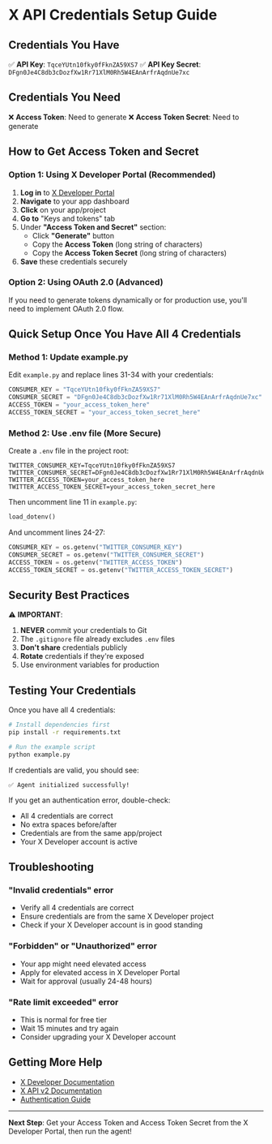 # X API Credentials Setup Guide

## Credentials You Have

✅ **API Key**: `TqceYUtn10fky0fFknZA59XS7`
✅ **API Key Secret**: `DFgn0Je4C8db3cDozfXw1Rr71XlM0Rh5W4EAnArfrAqdnUe7xc`

## Credentials You Need

❌ **Access Token**: Need to generate
❌ **Access Token Secret**: Need to generate

## How to Get Access Token and Secret

### Option 1: Using X Developer Portal (Recommended)

1. **Log in** to [X Developer Portal](https://developer.twitter.com)
2. **Navigate** to your app dashboard
3. **Click** on your app/project
4. **Go to** "Keys and tokens" tab
5. Under **"Access Token and Secret"** section:
   - Click **"Generate"** button
   - Copy the **Access Token** (long string of characters)
   - Copy the **Access Token Secret** (long string of characters)
6. **Save** these credentials securely

### Option 2: Using OAuth 2.0 (Advanced)

If you need to generate tokens dynamically or for production use, you'll need to implement OAuth 2.0 flow.

## Quick Setup Once You Have All 4 Credentials

### Method 1: Update example.py

Edit `example.py` and replace lines 31-34 with your credentials:

```python
CONSUMER_KEY = "TqceYUtn10fky0fFknZA59XS7"
CONSUMER_SECRET = "DFgn0Je4C8db3cDozfXw1Rr71XlM0Rh5W4EAnArfrAqdnUe7xc"
ACCESS_TOKEN = "your_access_token_here"
ACCESS_TOKEN_SECRET = "your_access_token_secret_here"
```

### Method 2: Use .env file (More Secure)

Create a `.env` file in the project root:

```env
TWITTER_CONSUMER_KEY=TqceYUtn10fky0fFknZA59XS7
TWITTER_CONSUMER_SECRET=DFgn0Je4C8db3cDozfXw1Rr71XlM0Rh5W4EAnArfrAqdnUe7xc
TWITTER_ACCESS_TOKEN=your_access_token_here
TWITTER_ACCESS_TOKEN_SECRET=your_access_token_secret_here
```

Then uncomment line 11 in `example.py`:
```python
load_dotenv()
```

And uncomment lines 24-27:
```python
CONSUMER_KEY = os.getenv("TWITTER_CONSUMER_KEY")
CONSUMER_SECRET = os.getenv("TWITTER_CONSUMER_SECRET")
ACCESS_TOKEN = os.getenv("TWITTER_ACCESS_TOKEN")
ACCESS_TOKEN_SECRET = os.getenv("TWITTER_ACCESS_TOKEN_SECRET")
```

## Security Best Practices

⚠️ **IMPORTANT**: 

1. **NEVER** commit your credentials to Git
2. The `.gitignore` file already excludes `.env` files
3. **Don't share** credentials publicly
4. **Rotate** credentials if they're exposed
5. Use environment variables for production

## Testing Your Credentials

Once you have all 4 credentials:

```bash
# Install dependencies first
pip install -r requirements.txt

# Run the example script
python example.py
```

If credentials are valid, you should see:
```
✅ Agent initialized successfully!
```

If you get an authentication error, double-check:
- All 4 credentials are correct
- No extra spaces before/after
- Credentials are from the same app/project
- Your X Developer account is active

## Troubleshooting

### "Invalid credentials" error
- Verify all 4 credentials are correct
- Ensure credentials are from the same X Developer project
- Check if your X Developer account is in good standing

### "Forbidden" or "Unauthorized" error
- Your app might need elevated access
- Apply for elevated access in X Developer Portal
- Wait for approval (usually 24-48 hours)

### "Rate limit exceeded" error
- This is normal for free tier
- Wait 15 minutes and try again
- Consider upgrading your X Developer account

## Getting More Help

- [X Developer Documentation](https://developer.twitter.com/en/docs)
- [X API v2 Documentation](https://developer.twitter.com/en/docs/twitter-api)
- [Authentication Guide](https://developer.twitter.com/en/docs/authentication/overview)

---

**Next Step**: Get your Access Token and Access Token Secret from the X Developer Portal, then run the agent!

